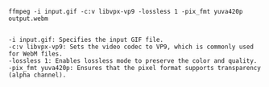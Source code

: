     ffmpeg -i input.gif -c:v libvpx-vp9 -lossless 1 -pix_fmt yuva420p output.webm


    -i input.gif: Specifies the input GIF file.
    -c:v libvpx-vp9: Sets the video codec to VP9, which is commonly used for WebM files.
    -lossless 1: Enables lossless mode to preserve the color and quality.
    -pix_fmt yuva420p: Ensures that the pixel format supports transparency (alpha channel).
